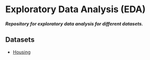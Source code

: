 # Exploratory Data Analysis (EDA)
##### Repository for exploratory data analysis for different datasets.

## Datasets

* [Housing](https://github.com/CarlosTussi/EDA/tree/main/Housing)
